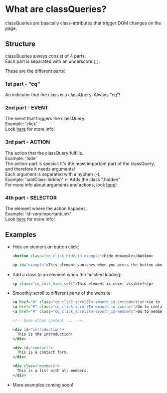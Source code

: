 # What are classQueries?

classQueries are basically class-attributes that trigger DOM changes on the page.

## Structure

classQueries always consist of 4 parts.  
Each part is separated with an underscore \(\_\).

These are the different parts:

### 1st part - "cq"

An indicator that the class is a classQuery. Always "cq"!

### 2nd part - **EVENT**

The event that triggers the classQuery.  
Example: 'click'  
Look [here](https://github.com/Skayo/classQuery/tree/fbc9d95f287311cbc4828843fddc0f5b2aa75d99/Events/README.md) for more info!

### 3rd part - **ACTION**

The action that the classQuery fulfills.  
Example: 'hide'  
The action-part is special: It's the most important part of the classQuery, and therefore it needs arguments!  
Each argument is separated with a hyphen \(-\).  
Example: 'addClass-hidden' &lt;- Adds the class ".hidden"  
For more info about arguments and actions, look [here](https://github.com/Skayo/classQuery/tree/fbc9d95f287311cbc4828843fddc0f5b2aa75d99/Actions/README.md)!

### 4th part - **SELECTOR**

The element where the action happens.  
Example: 'id-veryImportantLink'  
Look [here](https://github.com/Skayo/classQuery/tree/fbc9d95f287311cbc4828843fddc0f5b2aa75d99/Selectors/README.md) for more info!

## Examples

* Hide an element on button click:
  ```html
  <button class="cq_click_hide_id-example">Hide #example</button>
  
  <p id="example">This element vanishes when you press the button above!</p>
  ```

- Add a class to an element when the finished loading:
  ```html
  <p class="cq_init_hide_self">This element is never visible!</p>
  ```

* Smoothly scroll to different parts of the website:
  ```html
  <a href="#" class="cq_click_scrollTo-smooth_id-introduction">Go to introduction</a>
  <a href="#" class="cq_click_scrollTo-smooth_id-contact">Go to contact form</a>
  <a href="#" class="cq_click_scrollTo-smooth_id-members">Go to members list</a>
  
  <!-- Some other content ... -->
  
  <div id="introduction">
    This is the introduction!
  </div>

  <div id="contact">
    This is a contact form.
  </div>
  
  <div class="members">
    This is a list with all members.
  </div>
  ```

* More examples coming soon!

